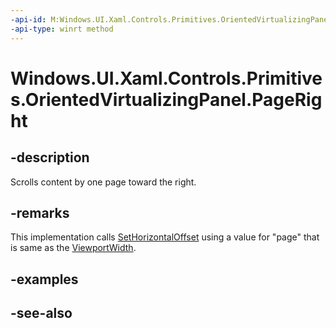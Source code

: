 ```yaml
---
-api-id: M:Windows.UI.Xaml.Controls.Primitives.OrientedVirtualizingPanel.PageRight
-api-type: winrt method
---
```


<!-- Method syntax
public void PageRight()
-->

# Windows.UI.Xaml.Controls.Primitives.OrientedVirtualizingPanel.PageRight

## -description
Scrolls content by one page toward the right.



## -remarks
This implementation calls [SetHorizontalOffset](orientedvirtualizingpanel_sethorizontaloffset_1971679761.md) using a value for "page" that is same as the [ViewportWidth](orientedvirtualizingpanel_viewportwidth.md). 
<!--Override the method and call <xref targtype="method_winrt" rid="w_ui_xaml_ctrl_prim.orientedvirtualizingpanel_sethorizontaloffset"  xmlns:xsi="http://www.w3.org/2001/XMLSchema-instance">SetHorizontalOffset</xref> using a different measurement to change the interpretation of "page" for a derivation of 
      <xref rid="w_ui_xaml_ctrl_prim.orientedvirtualizingpanel" targtype="class_winrt">OrientedVirtualizingPanel</xref>.-->

## -examples

## -see-also

